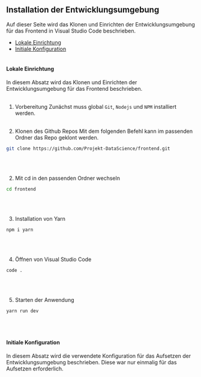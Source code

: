 ## Installation der Entwicklungsumgebung

Auf dieser Seite wird das Klonen und Einrichten der Entwicklungsumgebung für das Frontend in Visual Studio Code beschrieben.

- [Lokale Einrichtung](#lokale-einrichtung)
- [Initiale Konfiguration](#initiale-konfiguration)
<br/><br/>

#### Lokale Einrichtung
In diesem Absatz wird das Klonen und Einrichten der Entwicklungsumgebung für das Frontend beschrieben.
<br/><br/>

1. Vorbereitung
Zunächst muss global `Git`, `Nodejs` und `NPM` installiert werden.
<br/><br/>

2. Klonen des Github Repos
Mit dem folgenden Befehl kann im passenden Ordner das Repo geklont werden.
```bash
git clone https://github.com/Projekt-DataScience/frontend.git
```
<br/><br/>

2. Mit cd in den passenden Ordner wechseln
```bash
cd frontend
```
<br/><br/>

3. Installation von Yarn
```bash
npm i yarn
```
<br/><br/>

4. Öffnen von Visual Studio Code
```bash
code .
```
<br/><br/>

5. Starten der Anwendung
```bash
yarn run dev
```
<br/><br/>

#### Initiale Konfiguration
In diesem Absatz wird die verwendete Konfiguration für das Aufsetzen der Entwicklungsumgebung beschrieben. Diese war nur einmalig für das Aufsetzen erforderlich.
<br/><br/>
